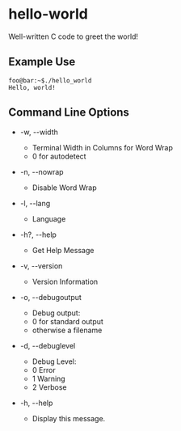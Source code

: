 # hello-world
Well-written C code to greet the world!

## Example Use

```console
foo@bar:~$./hello_world
Hello, world!
```
## Command Line Options

* -w, --width
   * Terminal Width in Columns for Word Wrap
   *  0 for autodetect

* -n, --nowrap
  -   Disable Word Wrap

* -l, --lang
    - Language

* -h?, --help
   -  Get Help Message

* -v, --version
    - Version Information

* -o, --debugoutput
    - Debug output:
    - 0 for standard output
    - otherwise a filename

* -d, --debuglevel
    - Debug Level:
    - 0 Error
    - 1 Warning
    - 2 Verbose

* -h, --help
     - Display this message.

